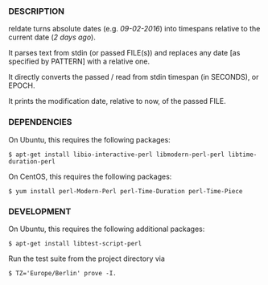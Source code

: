 ### DESCRIPTION
reldate turns absolute dates (e.g. *09-02-2016*) into timespans relative
to the current date (*2 days ago*).

It parses text from stdin (or passed FILE(s)) and replaces any date [as
specified by PATTERN] with a relative one.

It directly converts the passed / read from stdin timespan (in SECONDS),
or EPOCH.

It prints the modification date, relative to now, of the passed FILE.

### DEPENDENCIES
On Ubuntu, this requires the following packages:

    $ apt-get install libio-interactive-perl libmodern-perl-perl libtime-duration-perl

On CentOS, this requires the following packages:

    $ yum install perl-Modern-Perl perl-Time-Duration perl-Time-Piece

### DEVELOPMENT
On Ubuntu, this requires the following additional packages:

    $ apt-get install libtest-script-perl

Run the test suite from the project directory via

    $ TZ='Europe/Berlin' prove -I.

